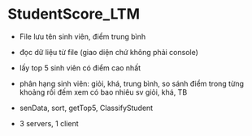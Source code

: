 # StudentScore_LTM
- File lưu tên sinh viên, điểm trung bình
- đọc dữ liệu từ file (giao diện chứ không phải console)
- lấy top 5 sinh viên có điểm cao nhất
- phân hạng sinh viên: giỏi, khá, trung bình, so sánh điểm trong từng khoảng rồi đếm xem có bao nhiêu sv giỏi, khá, TB

- senData, sort, getTop5, ClassifyStudent
- 3 servers, 1 client
